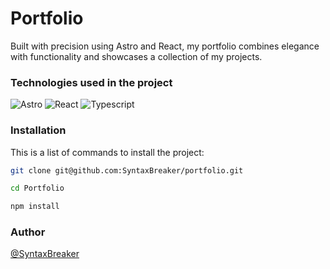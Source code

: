 # Portfolio

Built with precision using Astro and React, my portfolio combines elegance with functionality and showcases a collection of my projects.

### Technologies used in the project

![Astro](https://img.shields.io/badge/Astro-0C1222?style=for-the-badge&logo=astro&logoColor=FDFDFE)
![React](https://img.shields.io/badge/React-20232A?style=for-the-badge&logo=react&logoColor=61DAFB)
![Typescript](https://img.shields.io/badge/TypeScript-007ACC?style=for-the-badge&logo=typescript&logoColor=white)

### Installation

This is a list of commands to install the project:

```bash
git clone git@github.com:SyntaxBreaker/portfolio.git

cd Portfolio

npm install
```

### Author

[@SyntaxBreaker](https://www.github.com/SyntaxBreaker)
